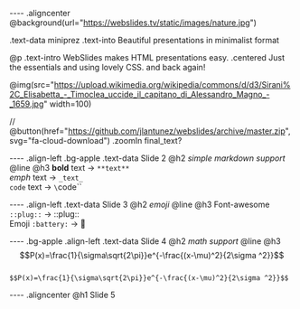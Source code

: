 ---- .aligncenter   
@background(url="https://webslides.tv/static/images/nature.jpg")

.text-data miniprez
.text-into Beautiful presentations in minimalist format

@p .text-intro 
  WebSlides makes HTML presentations easy.
  .centered
    Just the essentials and using lovely CSS.
    and back again!

@img(src="https://upload.wikimedia.org/wikipedia/commons/d/d3/Sirani%2C_Elisabetta_-_Timoclea_uccide_il_capitano_di_Alessandro_Magno_-_1659.jpg" width=100)
  
// @button(href="https://github.com/jlantunez/webslides/archive/master.zip", svg="fa-cloud-download") .zoomIn final_text?

---- .align-left .bg-apple
.text-data Slide 2
@h2 _simple markdown support_
@line
@h3
  **bold** text -> `**text**` <br>
  _emph_ text -> `_text_` <br>
  `code` text -> `\`code\`` 

---- .align-left
.text-data Slide 3
@h2 _emoji_
@line
@h3
  Font-awesome  `::plug::` -> ::plug:: <br>
  Emoji  `:battery:` -> :battery:

---- .bg-apple .align-left
.text-data Slide 4
@h2 _math support_
@line
@h3
  $$P(x)=\frac{1}{\sigma\sqrt{2\pi}}e^{-\frac{(x-\mu)^2}{2\sigma ^2}}$$
<br>
`$$P(x)=\frac{1}{\sigma\sqrt{2\pi}}e^{-\frac{(x-\mu)^2}{2\sigma ^2}}$$`

---- .aligncenter
@h1 Slide 5

 